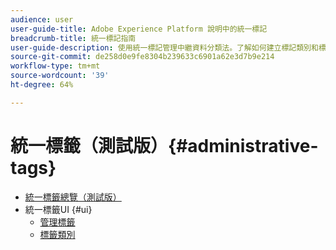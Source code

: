 ```yaml
---
audience: user
user-guide-title: Adobe Experience Platform 說明中的統一標記
breadcrumb-title: 統一標記指南
user-guide-description: 使用統一標記管理中繼資料分類法。了解如何建立標記類別和標記。
source-git-commit: de258d0e9fe8304b239633c6901a62e3d7b9e214
workflow-type: tm+mt
source-wordcount: '39'
ht-degree: 64%

---
```



# 統一標籤（測試版）{#administrative-tags}

* [統一標籤總覽（測試版）](overview.md)
* 統一標籤UI {#ui}
   * [管理標籤](ui/managing-tags.md)
   * [標籤類別](ui/tags-categories.md)
